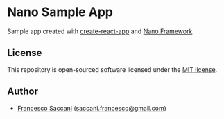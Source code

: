 # Nano Sample App
Sample app created with [create-react-app](https://create-react-app.dev/) and
[Nano Framework](https://github.com/franksacco/nano-framework).

## License
This repository is open-sourced software licensed under the [MIT license](LICENSE.md).

## Author
 - [Francesco Saccani](https://github.com/franksacco) (saccani.francesco@gmail.com)
